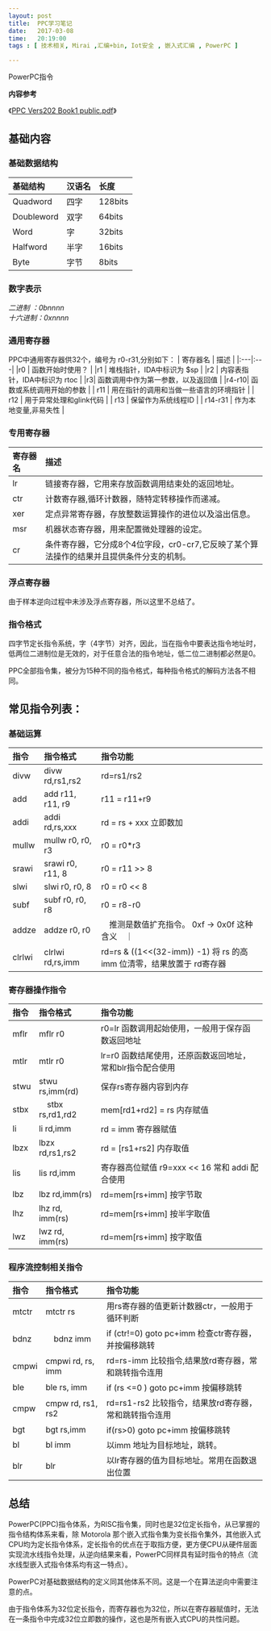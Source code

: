 ```yaml
--- 
layout: post
title:  PPC学习笔记
date:   2017-03-08
time:   20:19:00
tags : [ 技术相关, Mirai ,汇编+bin, Iot安全 , 嵌入式汇编 , PowerPC ]

---
```


PowerPC指令

**内容参考** 

《[PPC Vers202 Book1 public.pdf](http://101.96.8.165/moss.csc.ncsu.edu/~mueller/cluster/ps3/SDK3.0/docs/arch/PPC_Vers202_Book1_public.pdf)》

## 基础内容

### 基础数据结构

|基础结构| 汉语名  | 长度 | 
|:---|:---|:---|
|Quadword|四字|128bits  |
|Doubleword|双字|64bits  |
|Word|字   |32bits  |
|Halfword|半字 |16bits  |
|Byte|字节 |8bits  |

### 数字表示

*二进制  ：0bnnnn*  
*十六进制：0xnnnn*

### 通用寄存器

PPC中通用寄存器供32个，编号为 r0-r31,分别如下：
| 寄存器名  | 描述 |
|:---|:---|
|r0 | 函数开始时使用？ |
|r1 | 堆栈指针，IDA中标识为 $sp |
|r2 | 内容表指针，IDA中标识为 rtoc |
|r3|  函数调用中作为第一参数，以及返回值 |
|r4-r10|  函数或系统调用开始的参数 |
| r11 | 用在指针的调用和当做一些语言的环境指针 |
| r12 | 用于异常处理和glink代码 |
| r13 | 保留作为系统线程ID |
| r14-r31 | 作为本地变量,非易失性 |

### 专用寄存器

| 寄存器名  | 描述 |
|:---|:---|
| lr |链接寄存器，它用来存放函数调用结束处的返回地址。|
| ctr |计数寄存器,循环计数器，随特定转移操作而递减。
|xer| 定点异常寄存器，存放整数运算操作的进位以及溢出信息。|
|msr |机器状态寄存器，用来配置微处理器的设定。|
|cr | 条件寄存器，它分成8个4位字段，cr0-cr7,它反映了某个算法操作的结果并且提供条件分支的机制。|

### 浮点寄存器

由于样本逆向过程中未涉及浮点寄存器，所以这里不总结了。

### 指令格式

四字节定长指令系统，字（4字节）对齐，因此，当在指令中要表达指令地址时，低两位二进制位是无效的，对于任意合法的指令地址，低二位二进制都必然是0。

PPC全部指令集，被分为15种不同的指令格式，每种指令格式的解码方法各不相同。

## 常见指令列表：

### 基础运算

| 指令 | 指令格式 | 指令功能 |
|:---|:---|:---|
| divw  | divw rd,rs1,rs2 | rd=rs1/rs2 |
| add   | add r11, r11, r9 | r11 = r11+r9 |
| addi  | addi rd,rs,xxx | rd = rs + xxx 立即数加 |
| mullw | mullw r0, r0, r3 | r0 = r0\*r3 |
| srawi | srawi r0, r11, 8 | r0 = r11 >> 8 |
| slwi  | slwi r0, r0, 8 | r0 = r0 << 8 |
| subf  | subf r0, r0, r8 | r0 = r8-r0 |
| addze | addze r0, r0 |　推测是数值扩充指令。 0xf -> 0x0f 这种含义　｜
| clrlwi | clrlwi rd,rs,imm | rd=rs & ((1<<(32-imm)) -1) 将 rs 的高imm 位清零，结果放置于 rd寄存器| 

### 寄存器操作指令

| 指令 | 指令格式 | 指令功能 |
|:---|:---|:---|
| mflr | mflr r0 | r0=lr 函数调用起始使用，一般用于保存函数返回地址 |
| mtlr | mtlr r0 | lr=r0 函数结尾使用，还原函数返回地址，常和blr指令配合使用 |
| stwu | stwu rs,imm(rd) | 保存rs寄存器内容到内存 |
| stbx |　stbx rs,rd1,rd2   | mem[rd1+rd2] = rs 内存赋值 | 
| li  | li rd,imm | rd = imm 寄存器赋值 |
| lbzx | lbzx rd,rs1,rs2 | rd = [rs1+rs2] 内存取值 |
| lis | lis rd,imm |寄存器高位赋值 r9=xxx << 16 常和 addi 配合使用 |
| lbz | lbz rd,imm(rs) | rd=mem[rs+imm] 按字节取 |
| lhz | lhz rd, imm(rs)| rd=mem[rs+imm] 按半字取值 |
| lwz | lwz rd, imm(rs)| rd=mem[rs+imm] 按字取值 |


### 程序流控制相关指令

| 指令 | 指令格式 | 指令功能 |
|:---|:---|:---|
| mtctr | mtctr rs | 用rs寄存器的值更新计数器ctr，一般用于循环判断 |
| bdnz  |　bdnz imm | if (ctr!=0) goto pc+imm 检查ctr寄存器，并按偏移跳转 |
| cmpwi | cmpwi rd, rs, imm | rd=rs-imm 比较指令,结果放rd寄存器，常和跳转指令连用 |
| ble   | ble rs, imm |  if (rs <=0 ) goto pc+imm 按偏移跳转 |
| cmpw  | cmpw rd, rs1, rs2 | rd=rs1-rs2 比较指令，结果放rd寄存器，常和跳转指令连用 |
| bgt | bgt rs,imm | if(rs>0) goto pc+imm   按偏移跳转 |
| bl | bl imm | 以imm 地址为目标地址，跳转。 |
| blr | blr | 以lr寄存器的值为目标地址。常用在函数退出位置 |

## 总结

PowerPC(PPC)指令体系，为RISC指令集，同时也是32位定长指令，从已掌握的指令结构体系来看，除 Motorola 那个嵌入式指令集为变长指令集外，其他嵌入式CPU均为定长指令体系，定长指令的优点在于取指方便，更方便CPU从硬件层面实现流水线指令处理，从逆向结果来看，PowerPC同样具有延时指令的特点（流水线型嵌入式指令体系均有这一特点）。

PowerPC对基础数据结构的定义同其他体系不同。这是一个在算法逆向中需要注意的点。

由于指令体系为32位定长指令，而寄存器也为32位，所以在寄存器赋值时，无法在一条指令中完成32位立即数的操作，这也是所有嵌入式CPU的共性问题。

